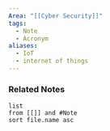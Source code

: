 ```yaml
---
Area: "[[Cyber Security]]"
tags:
  - Note
  - Acronym
aliases:
  - IoT
  - internet of things
---
```



### Related Notes
```dataview
list
from [[]] and #Note 
sort file.name asc
```
